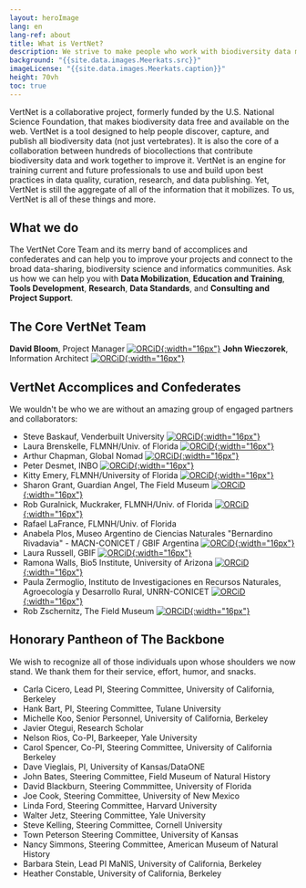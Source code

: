 ```yaml
---
layout: heroImage
lang: en
lang-ref: about
title: What is VertNet?
description: We strive to make people who work with biodiversity data more productive.<br>We provide tools and services to make data easy to find, easy to publish, and easy to use.
background: "{{site.data.images.Meerkats.src}}"
imageLicense: "{{site.data.images.Meerkats.caption}}"
height: 70vh
toc: true
---
```


VertNet is a collaborative project, formerly funded by the U.S. National Science Foundation, that makes biodiversity data free and available on the web. VertNet is a tool designed to help people discover, capture, and publish all biodiversity data (not just vertebrates). It is also the core of a collaboration between hundreds of biocollections that contribute biodiversity data and work together to improve it. VertNet is an engine for training current and future professionals to use and build upon best practices in data quality, curation, research, and data publishing. Yet, VertNet is still the aggregate of all of the information that it mobilizes. To us, VertNet is all of these things and more.


## What we do

The VertNet Core Team and its merry band of accomplices and confederates and can help you to improve your projects and connect to the broad data-sharing, biodiversity science and informatics communities. Ask us how we can help you with **Data Mobilization**, **Education and Training**, **Tools Development**, **Research**, **Data Standards**, and **Consulting and Project Support**.


## The Core VertNet Team

**David Bloom**, Project Manager [![ORCiD](/assets/images/200px-ORCID_iD.png){:width="16px"}](https://orcid.org/0000-0003-1273-1807)
**John Wieczorek**, Information Architect [![ORCiD](/assets/images/200px-ORCID_iD.png){:width="16px"}](https://orcid.org/0000-0003-1144-0290)


## VertNet Accomplices and Confederates

We wouldn't be who we are without an amazing group of engaged partners and collaborators:

* Steve Baskauf, Venderbuilt University [![ORCiD](/assets/images/200px-ORCID_iD.png){:width="16px"}](https://orcid.org/0000-0003-4365-3135)
* Laura Brenskelle, FLMNH/Univ. of Florida [![ORCiD](/assets/images/200px-ORCID_iD.png){:width="16px"}](https://orcid.org/0000-0002-9284-8871)
* Arthur Chapman, Global Nomad [![ORCiD](/assets/images/200px-ORCID_iD.png){:width="16px"}](https://orcid.org/0000-0003-1700-6962)
* Peter Desmet, INBO [![ORCiD](/assets/images/200px-ORCID_iD.png){:width="16px"}](https://orcid.org/0000-0002-8442-8025)
* Kitty Emery, FLMNH/University of Florida [![ORCiD](/assets/images/200px-ORCID_iD.png){:width="16px"}](https://orcid.org/0000-0002-4031-1968)
* Sharon Grant, Guardian Angel, The Field Museum [![ORCiD](/assets/images/200px-ORCID_iD.png){:width="16px"}](https://orcid.org/0000-0002-0201-732X)
* Rob Guralnick, Muckraker, FLMNH/Univ. of Florida [![ORCiD](/assets/images/200px-ORCID_iD.png){:width="16px"}](https://orcid.org/0000-0001-6682-1504)
* Rafael LaFrance, FLMNH/Univ. of Florida
* Anabela Plos, Museo Argentino de Ciencias Naturales "Bernardino Rivadavia" - MACN-CONICET / GBIF Argentina [![ORCiD](/assets/images/200px-ORCID_iD.png){:width="16px"}](https://orcid.org/0000-0003-3877-7408)
* Laura Russell, GBIF [![ORCiD](/assets/images/200px-ORCID_iD.png){:width="16px"}](https://orcid.org/0000-0002-1920-5298)
* Ramona Walls, Bio5 Institute, University of Arizona [![ORCiD](/assets/images/200px-ORCID_iD.png){:width="16px"}](https://orcid.org/0000-0001-8815-0078)
* Paula Zermoglio, Instituto de Investigaciones en Recursos Naturales, Agroecología y Desarrollo Rural, UNRN-CONICET [![ORCiD](/assets/images/200px-ORCID_iD.png){:width="16px"}](https://orcid.org/0000-0002-6056-5084)
* Rob Zschernitz, The Field Museum [![ORCiD](/assets/images/200px-ORCID_iD.png){:width="16px"}](https://orcid.org/0000-0001-8777-7143)

## Honorary Pantheon of The Backbone

We wish to recognize all of those individuals upon whose shoulders we now stand. We thank them for their service, effort, humor, and snacks.

* Carla Cicero, Lead PI, Steering Committee, University of California, Berkeley
* Hank Bart, PI, Steering Committee, Tulane University
* Michelle Koo, Senior Personnel, University of California, Berkeley
* Javier Otegui, Research Scholar
* Nelson Rios, Co-PI, Barkeeper, Yale University
* Carol Spencer, Co-PI, Steering Committee, University of California Berkeley
* Dave Vieglais, PI, University of Kansas/DataONE
* John Bates, Steering Committee, Field Museum of Natural History
* David Blackburn, Steering Commmittee, University of Florida
* Joe Cook, Steering Committee, University of New Mexico
* Linda Ford, Steering Committee, Harvard University
* Walter Jetz, Steering Committee, Yale University
* Steve Kelling, Steering Committee, Cornell University
* Town Peterson Steering Committee, University of Kansas
* Nancy Simmons, Steering Committee, American Museum of Natural History
* Barbara Stein, Lead PI MaNIS, University of California, Berkeley
* Heather Constable, University of California, Berkeley
